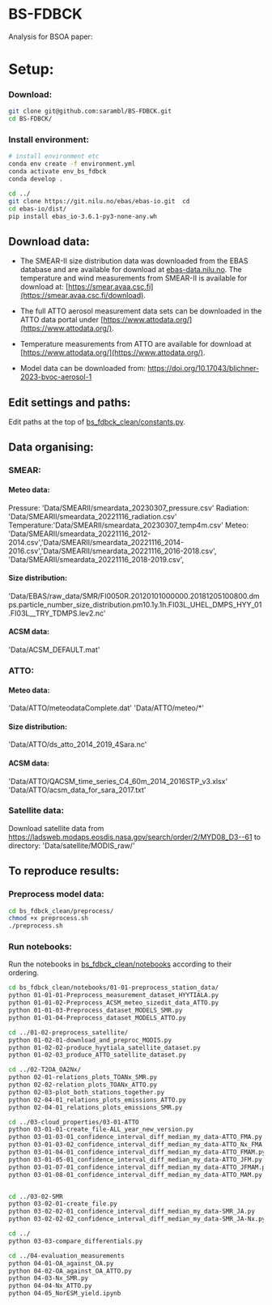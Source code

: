 # BS-FDBCK
Analysis for BSOA paper:


# Setup:
### Download:
```bash
git clone git@github.com:sarambl/BS-FDBCK.git 
cd BS-FDBCK/
```


### Install environment: 
```bash
# install environment etc
conda env create -f environment.yml
conda activate env_bs_fdbck
conda develop .

cd ../
git clone https://git.nilu.no/ebas/ebas-io.git  cd
cd ebas-io/dist/
pip install ebas_io-3.6.1-py3-none-any.wh
```

## Download data:
- The SMEAR-II size distribution data was downloaded from the EBAS database and are available for download at [ebas-data.nilu.no](https://ebas-data.nilu.no/DataSets.aspx?stations=FI0050R&nations=FI246FIN&InstrumentTypes=dmps&components=particle_number_size_distribution&fromDate=1970-01-01&toDate=2023-12-31). 
    The temperature and wind measurements from SMEAR-II is available for download at: [https://smear.avaa.csc.fi](https://smear.avaa.csc.fi/download).

- The full ATTO aerosol measurement data sets can be downloaded in the ATTO data portal under [https://www.attodata.org/](https://www.attodata.org/).

- Temperature measurements from ATTO are available for download at [https://www.attodata.org/](https://www.attodata.org/).

- Model data can be downloaded from:
  https://doi.org/10.17043/blichner-2023-bvoc-aerosol-1 

## Edit settings and paths: 
Edit paths at the top of [bs_fdbck_clean/constants.py](bs_fdbck_clean/constants.py).

## Data organising:
### SMEAR:
#### Meteo data:
Pressure: 'Data/SMEARII/smeardata_20230307_pressure.csv'
Radiation: 'Data/SMEARII/smeardata_20221116_radiation.csv'
Temperature:'Data/SMEARII/smeardata_20230307_temp4m.csv'
Meteo: 'Data/SMEARII/smeardata_20221116_2012-2014.csv','Data/SMEARII/smeardata_20221116_2014-2016.csv','Data/SMEARII/smeardata_20221116_2016-2018.csv', 'Data/SMEARII/smeardata_20221116_2018-2019.csv',



#### Size distribution:
'Data/EBAS/raw_data/SMR/FI0050R.20120101000000.20181205100800.dmps.particle_number_size_distribution.pm10.1y.1h.FI03L_UHEL_DMPS_HYY_01.FI03L__TRY_TDMPS.lev2.nc'

#### ACSM data: 
'Data/ACSM_DEFAULT.mat'

### ATTO: 
#### Meteo data: 
'Data/ATTO/meteodataComplete.dat'
'Data/ATTO/meteo/*'

#### Size distribution: 
'Data/ATTO/ds_atto_2014_2019_4Sara.nc'

#### ACSM data:
'Data/ATTO/QACSM_time_series_C4_60m_2014_2016STP_v3.xlsx'
'Data/ATTO/acsm_data_for_sara_2017.txt'

### Satellite data:
Download satellite data from https://ladsweb.modaps.eosdis.nasa.gov/search/order/2/MYD08_D3--61 to directory:
'Data/satellite/MODIS_raw/'

## To reproduce results:
### Preprocess model data:
```bash
cd bs_fdbck_clean/preprocess/
chmod +x preprocess.sh
./preprocess.sh
```


### Run notebooks:
Run the notebooks in [bs_fdbck_clean/notebooks](bs_fdbck_clean/notebooks) according to their ordering.

```bash
cd bs_fdbck_clean/notebooks/01-01-preprocess_station_data/
python 01-01-01-Preprocess_measurement_dataset_HYYTIALA.py
python 01-01-02-Preprocess_ACSM_meteo_sizedit_data_ATTO.py
python 01-01-03-Preprocess_dataset_MODELS_SMR.py
python 01-01-04-Preprocess_dataset_MODELS_ATTO.py

cd ../01-02-preprocess_satellite/
python 01-02-01-download_and_preproc_MODIS.py
python 01-02-02-produce_hyytiala_satellite_dataset.py
python 01-02-03_produce_ATTO_satellite_dataset.py

cd ../02-T2OA_OA2Nx/
python 02-01-relations_plots_TOANx_SMR.py
python 02-02-relation_plots_TOANx_ATTO.py
python 02-03-plot_both_stations_together.py
python 02-04-01_relations_plots_emissions_ATTO.py
python 02-04-01_relations_plots_emissions_SMR.py

cd ../03-cloud_properties/03-01-ATTO
python 03-01-01-create_file-ALL_year_new_version.py
python 03-01-03-01_confidence_interval_diff_median_my_data-ATTO_FMA.py
python 03-01-03-02_confidence_interval_diff_median_my_data-ATTO_Nx_FMA.py
python 03-01-04-01_confidence_interval_diff_median_my_data-ATTO_FMAM.py
python 03-01-05-01_confidence_interval_diff_median_my_data-ATTO_JFM.py
python 03-01-07-01_confidence_interval_diff_median_my_data-ATTO_JFMAM.py
python 03-01-08-01_confidence_interval_diff_median_my_data-ATTO_MAM.py


cd ../03-02-SMR
python 03-02-01-create_file.py
python 03-02-02-01_confidence_interval_diff_median_my_data-SMR_JA.py
python 03-02-02-02_confidence_interval_diff_median_my_data-SMR_JA-Nx.py

cd ../
python 03-03-compare_differentials.py

cd ../04-evaluation_measurements
python 04-01-OA_against_OA.py
python 04-02-OA_against_OA_ATTO.py
python 04-03-Nx_SMR.py
python 04-04-Nx_ATTO.py
python 04-05_NorESM_yield.ipynb

```
